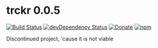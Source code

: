 # trckr 0.0.5

[![Build Status](http://img.shields.io/travis/zetapath/trckr/master.svg?style=flat-square)](https://travis-ci.org/zetapath/trckr) [![devDependency Status](https://img.shields.io/david/zetapath/trckr.svg?style=flat-square)](https://david-dm.org/zetapath/trckr#info=dependencies) [![Donate](https://img.shields.io/badge/donate-paypal-blue.svg?style=flat-square)](https://paypal.me/soyjavi)
[![npm](https://img.shields.io/npm/l/botkit.svg?style=flat-square)](https://spdx.org/licenses/MIT)

Discontinued project, 'cause it is not viable
